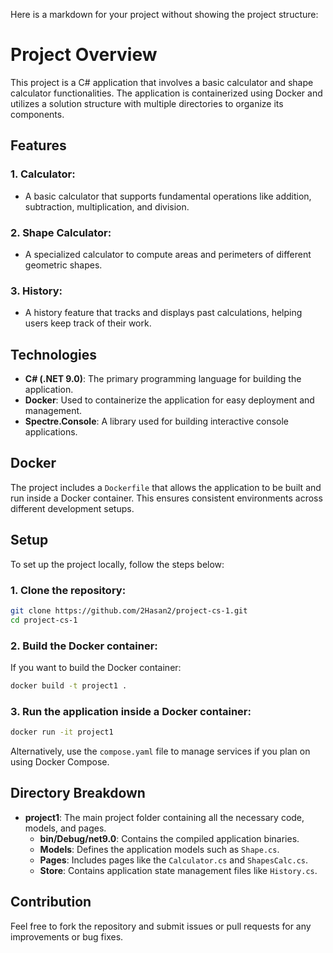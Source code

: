 Here is a markdown for your project without showing the project structure:

# Project Overview

This project is a C# application that involves a basic calculator and shape calculator functionalities. The application is containerized using Docker and utilizes a solution structure with multiple directories to organize its components.

## Features

### 1. **Calculator**:
   - A basic calculator that supports fundamental operations like addition, subtraction, multiplication, and division.
   
### 2. **Shape Calculator**:
   - A specialized calculator to compute areas and perimeters of different geometric shapes.
   
### 3. **History**:
   - A history feature that tracks and displays past calculations, helping users keep track of their work.

## Technologies

- **C# (.NET 9.0)**: The primary programming language for building the application.
- **Docker**: Used to containerize the application for easy deployment and management.
- **Spectre.Console**: A library used for building interactive console applications.

## Docker

The project includes a `Dockerfile` that allows the application to be built and run inside a Docker container. This ensures consistent environments across different development setups.

## Setup

To set up the project locally, follow the steps below:

### 1. Clone the repository:

```bash
git clone https://github.com/2Hasan2/project-cs-1.git
cd project-cs-1
```

### 2. Build the Docker container:

If you want to build the Docker container:

```bash
docker build -t project1 .
```

### 3. Run the application inside a Docker container:

```bash
docker run -it project1
```

Alternatively, use the `compose.yaml` file to manage services if you plan on using Docker Compose.

## Directory Breakdown

- **project1**: The main project folder containing all the necessary code, models, and pages.
    - **bin/Debug/net9.0**: Contains the compiled application binaries.
    - **Models**: Defines the application models such as `Shape.cs`.
    - **Pages**: Includes pages like the `Calculator.cs` and `ShapesCalc.cs`.
    - **Store**: Contains application state management files like `History.cs`.

## Contribution

Feel free to fork the repository and submit issues or pull requests for any improvements or bug fixes.
